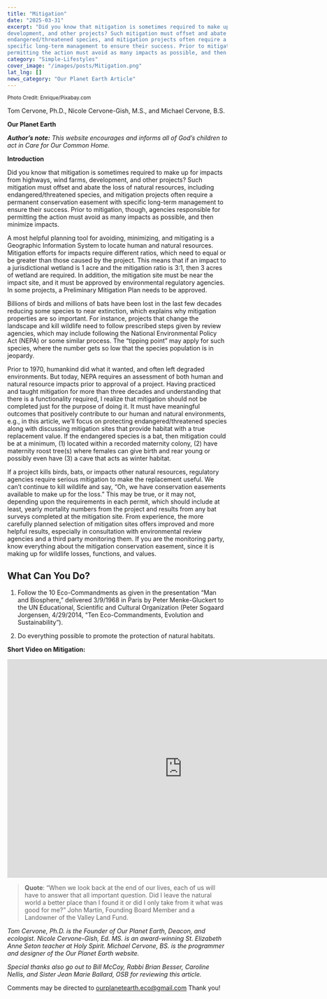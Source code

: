 ```yaml
---
title: "Mitigation"
date: "2025-03-31"
excerpt: "Did you know that mitigation is sometimes required to make up for impacts from highways, wind farms,
development, and other projects? Such mitigation must offset and abate the loss of natural resources, including
endangered/threatened species, and mitigation projects often require a permanent conservation easement with
specific long-term management to ensure their success. Prior to mitigation, though, agencies responsible for
permitting the action must avoid as many impacts as possible, and then minimize impacts."
category: "Simple-Lifestyles"
cover_image: "/images/posts/Mitigation.png"
lat_lng: []
news_category: "Our Planet Earth Article"
---
```

<sub>Photo Credit: Enrique/Pixabay.com</sub>

Tom Cervone, Ph.D., Nicole Cervone-Gish, M.S., and Michael Cervone, B.S.

**Our Planet Earth**

***Author’s note:** This website encourages and informs all of God’s children to act in Care for Our Common
Home.*

**Introduction**

Did you know that mitigation is sometimes required to make up for impacts from highways, wind farms,
development, and other projects? Such mitigation must offset and abate the loss of natural resources, including
endangered/threatened species, and mitigation projects often require a permanent conservation easement with
specific long-term management to ensure their success. Prior to mitigation, though, agencies responsible for
permitting the action must avoid as many impacts as possible, and then minimize impacts.

A most helpful planning tool for avoiding, minimizing, and mitigating is a Geographic Information System to
locate human and natural resources. Mitigation efforts for impacts require different ratios, which need to equal
or be greater than those caused by the project. This means that if an impact to a jurisdictional wetland is 1 acre
and the mitigation ratio is 3:1, then 3 acres of wetland are required. In addition, the mitigation site must be near
the impact site, and it must be approved by environmental regulatory agencies. In some projects, a Preliminary
Mitigation Plan needs to be approved.

Billions of birds and millions of bats have been lost in the last few decades reducing some species to near
extinction, which explains why mitigation properties are so important. For instance, projects that change the
landscape and kill wildlife need to follow prescribed steps given by review agencies, which may include
following the National Environmental Policy Act (NEPA) or some similar process. The “tipping point” may
apply for such species, where the number gets so low that the species population is in jeopardy.

Prior to 1970, humankind did what it wanted, and often left degraded environments. But today, NEPA requires
an assessment of both human and natural resource impacts prior to approval of a project. Having practiced and
taught mitigation for more than three decades and understanding that there is a functionality required, I realize
that mitigation should not be completed just for the purpose of doing it. It must have meaningful outcomes that
positively contribute to our human and natural environments, e.g., in this article, we’ll focus on protecting
endangered/threatened species along with discussing mitigation sites that provide habitat with a true
replacement value. If the endangered species is a bat, then mitigation could be at a minimum, (1) located within
a recorded maternity colony, (2) have maternity roost tree(s) where females can give birth and rear young or
possibly even have (3) a cave that acts as winter habitat.

If a project kills birds, bats, or impacts other natural resources, regulatory agencies require serious mitigation to
make the replacement useful. We can’t continue to kill wildlife and say, “Oh, we have conservation easements
available to make up for the loss.” This may be true, or it may not, depending upon the requirements in each
permit, which should include at least, yearly mortality numbers from the project and results from any bat
surveys completed at the mitigation site. From experience, the more carefully planned selection of mitigation
sites offers improved and more helpful results, especially in consultation with environmental review agencies
and a third party monitoring them. If you are the monitoring party, know everything about the mitigation
conservation easement, since it is making up for wildlife losses, functions, and values.

## What Can You Do?

1. Follow the 10 Eco-Commandments as given in the presentation “Man and Biosphere,” delivered 3/9/1968
in Paris by Peter Menke-Gluckert to the UN Educational, Scientific and Cultural Organization (Peter
Sogaard Jorgensen, 4/29/2014, “Ten Eco-Commandments, Evolution and Sustainability”).

2. Do everything possible to promote the protection of natural habitats.

**Short Video on Mitigation:**

<iframe width="800" height="500" src="https://www.youtube.com/embed/65Y9KgH6RGM?si=g51IhNC7Gxg8TSAi" title="YouTube video player" frameborder="0" allow="accelerometer; autoplay; clipboard-write; encrypted-media; gyroscope; picture-in-picture; web-share" referrerpolicy="strict-origin-when-cross-origin" allowfullscreen></iframe>

> **Quote**: “When we look back at the end of our lives, each of us will have to answer that all
> important question. Did I leave the natural world a better place than I found it or did I only take
> from it what was good for me?” John Martin, Founding Board Member and a Landowner of the
> Valley Land Fund.

*Tom Cervone, Ph.D. is the Founder of Our Planet Earth, Deacon, and ecologist. Nicole Cervone-Gish, Ed. MS.
is an award-winning St. Elizabeth Anne Seton teacher at Holy Spirit. Michael Cervone, BS. is the programmer
and designer of the Our Planet Earth website.*

*Special thanks also go out to Bill McCoy, Rabbi Brian Besser, Caroline Nellis, and Sister Jean Marie Ballard,
OSB for reviewing this article.*

Comments may be directed to ourplanetearth.eco@gmail.com Thank you!

